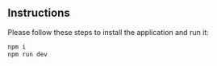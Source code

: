 ## Instructions

Please follow these steps to install the application and run it:

```sh
npm i
npm run dev
```